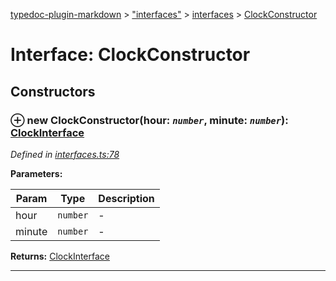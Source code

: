 [typedoc-plugin-markdown](../README.md) > ["interfaces"](../modules/_interfaces_.md) > [interfaces](../modules/_interfaces_.interfaces.md) > [ClockConstructor](../interfaces/_interfaces_.interfaces.clockconstructor.md)



# Interface: ClockConstructor


## Constructors
<a id="constructor"></a>


### ⊕ **new ClockConstructor**(hour: *`number`*, minute: *`number`*): [ClockInterface](_interfaces_.interfaces.clockinterface.md)


*Defined in [interfaces.ts:78](https://github.com/tgreyuk/typedoc-plugin-markdown/blob/master/tests/src/interfaces.ts#L78)*



**Parameters:**

| Param | Type | Description |
| ------ | ------ | ------ |
| hour | `number`   |  - |
| minute | `number`   |  - |





**Returns:** [ClockInterface](_interfaces_.interfaces.clockinterface.md)

---


